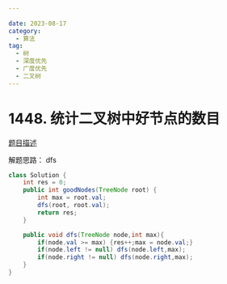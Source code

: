 ```yaml
---
 
date: 2023-08-17
category: 
  - 算法
tag: 
  - 树
  - 深度优先
  - 广度优先
  - 二叉树
---
```


# 1448. 统计二叉树中好节点的数目


<Badge text="中等" type="warning" vertical="middle" />

[题目描述](https://leetcode.cn/problems/count-good-nodes-in-binary-tree/description/?envType=study-plan-v2&envId=leetcode-75)

解题思路：
dfs

```java
class Solution {
    int res = 0;
    public int goodNodes(TreeNode root) {
        int max = root.val;
        dfs(root, root.val);
        return res;
    }

    public void dfs(TreeNode node,int max){
        if(node.val >= max) {res++;max = node.val;}
        if(node.left != null) dfs(node.left,max);
        if(node.right != null) dfs(node.right,max);
    }
}
```
